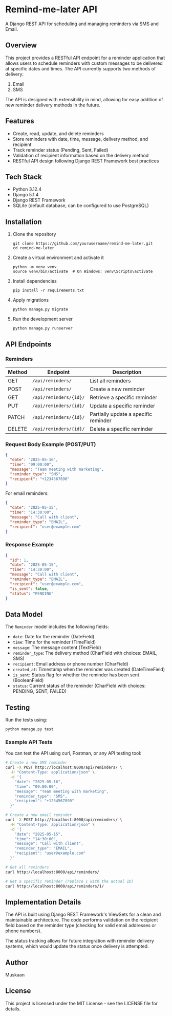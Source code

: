 # Remind-me-later API

A Django REST API for scheduling and managing reminders via SMS and Email.

## Overview

This project provides a RESTful API endpoint for a reminder application that allows users to schedule reminders with custom messages to be delivered at specific dates and times. The API currently supports two methods of delivery:

1. Email
2. SMS

The API is designed with extensibility in mind, allowing for easy addition of new reminder delivery methods in the future.

## Features

- Create, read, update, and delete reminders
- Store reminders with date, time, message, delivery method, and recipient
- Track reminder status (Pending, Sent, Failed)
- Validation of recipient information based on the delivery method
- RESTful API design following Django REST Framework best practices

## Tech Stack

- Python 3.12.4
- Django 5.1.4
- Django REST Framework
- SQLite (default database, can be configured to use PostgreSQL)

## Installation

1. Clone the repository
   ```
   git clone https://github.com/yourusername/remind-me-later.git
   cd remind-me-later
   ```

2. Create a virtual environment and activate it
   ```
   python -m venv venv
   source venv/bin/activate  # On Windows: venv\Scripts\activate
   ```

3. Install dependencies
   ```
   pip install -r requirements.txt
   ```

4. Apply migrations
   ```
   python manage.py migrate
   ```

5. Run the development server
   ```
   python manage.py runserver
   ```

## API Endpoints

### Reminders

| Method | Endpoint | Description |
|--------|----------|-------------|
| GET    | `/api/reminders/` | List all reminders |
| POST   | `/api/reminders/` | Create a new reminder |
| GET    | `/api/reminders/{id}/` | Retrieve a specific reminder |
| PUT    | `/api/reminders/{id}/` | Update a specific reminder |
| PATCH  | `/api/reminders/{id}/` | Partially update a specific reminder |
| DELETE | `/api/reminders/{id}/` | Delete a specific reminder |

### Request Body Example (POST/PUT)

```json
{
  "date": "2025-05-16",
  "time": "09:00:00",
  "message": "Team meeting with marketing",
  "reminder_type": "SMS",
  "recipient": "+1234567890"
}
```

For email reminders:

```json
{
  "date": "2025-05-15",
  "time": "14:30:00",
  "message": "Call with client",
  "reminder_type": "EMAIL",
  "recipient": "user@example.com"
}
```

### Response Example

```json
{
  "id": 1,
  "date": "2025-05-15",
  "time": "14:30:00",
  "message": "Call with client",
  "reminder_type": "EMAIL",
  "recipient": "user@example.com",
  "is_sent": false,
  "status": "PENDING"
}
```

## Data Model

The `Reminder` model includes the following fields:

- `date`: Date for the reminder (DateField)
- `time`: Time for the reminder (TimeField)
- `message`: The message content (TextField)
- `reminder_type`: The delivery method (CharField with choices: EMAIL, SMS)
- `recipient`: Email address or phone number (CharField)
- `created_at`: Timestamp when the reminder was created (DateTimeField)
- `is_sent`: Status flag for whether the reminder has been sent (BooleanField)
- `status`: Current status of the reminder (CharField with choices: PENDING, SENT, FAILED)

## Testing

Run the tests using:

```
python manage.py test
```

### Example API Tests

You can test the API using curl, Postman, or any API testing tool:

```bash
# Create a new SMS reminder
curl -X POST http://localhost:8000/api/reminders/ \
  -H "Content-Type: application/json" \
  -d '{
    "date": "2025-05-16",
    "time": "09:00:00",
    "message": "Team meeting with marketing",
    "reminder_type": "SMS",
    "recipient": "+1234567890"
  }'

# Create a new email reminder
curl -X POST http://localhost:8000/api/reminders/ \
  -H "Content-Type: application/json" \
  -d '{
    "date": "2025-05-15",
    "time": "14:30:00",
    "message": "Call with client",
    "reminder_type": "EMAIL",
    "recipient": "user@example.com"
  }'

# Get all reminders
curl http://localhost:8000/api/reminders/

# Get a specific reminder (replace 1 with the actual ID)
curl http://localhost:8000/api/reminders/1/
```

## Implementation Details

The API is built using Django REST Framework's ViewSets for a clean and maintainable architecture. The code performs validation on the recipient field based on the reminder type (checking for valid email addresses or phone numbers).

The status tracking allows for future integration with reminder delivery systems, which would update the status once delivery is attempted.


## Author

Muskaan

## License

This project is licensed under the MIT License - see the LICENSE file for details.